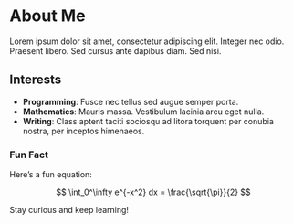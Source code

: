 # About Me

Lorem ipsum dolor sit amet, consectetur adipiscing elit. Integer nec odio. Praesent libero. Sed cursus ante dapibus diam. Sed nisi.

## Interests

- **Programming**: Fusce nec tellus sed augue semper porta.
- **Mathematics**: Mauris massa. Vestibulum lacinia arcu eget nulla.
- **Writing**: Class aptent taciti sociosqu ad litora torquent per conubia nostra, per inceptos himenaeos.

### Fun Fact

Here’s a fun equation:

$$ \int_0^\infty e^{-x^2} dx = \frac{\sqrt{\pi}}{2} $$

Stay curious and keep learning!
